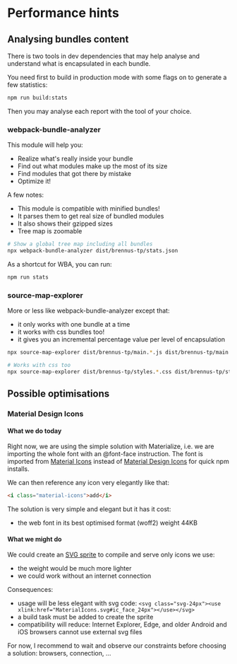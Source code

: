 
# Performance hints

## Analysing bundles content

There is two tools in dev dependencies that may help analyse and understand what is encapsulated in each bundle.

You need first to build in production mode with some flags on to generate a few statistics:

```bash
npm run build:stats
```

Then you may analyse each report with the tool of your choice.

### webpack-bundle-analyzer

This module will help you:

- Realize what's really inside your bundle
- Find out what modules make up the most of its size
- Find modules that got there by mistake
- Optimize it!

A few notes:

- This module is compatible with minified bundles!
- It parses them to get real size of bundled modules
- It also shows their gzipped sizes
- Tree map is zoomable

```bash
# Show a global tree map including all bundles
npx webpack-bundle-analyzer dist/brennus-tp/stats.json
```

As a shortcut for WBA, you can run:

```bash
npm run stats
```

### source-map-explorer

More or less like webpack-bundle-analyzer except that:

- it only works with one bundle at a time
- it works with css bundles too!
- it gives you an incremental percentage value per level of encapsulation

```bash
npx source-map-explorer dist/brennus-tp/main.*.js dist/brennus-tp/main.*.js.map

# Works with css too
npx source-map-explorer dist/brennus-tp/styles.*.css dist/brennus-tp/styles.*.css.map
```


## Possible optimisations

### Material Design Icons

#### What we do today

Right now, we are using the simple solution with Materialize, i.e. we are importing the whole font with an @font-face instruction.
The font is imported from [Material Icons] instead of [Material Design Icons] for quick npm installs.

We can then reference any icon very elegantly like that:

```html
<i class="material-icons">add</i>
```

The solution is very simple and elegant but it has it cost:

- the web font in its best optimised format (woff2) weight 44KB

#### What we might do

We could create an [SVG sprite] to compile and serve only icons we use:

- the weight would be much more lighter
- we could work without an internet connection

Consequences:

- usage will be less elegant with svg code: `<svg class="svg-24px"><use xlink:href="MaterialIcons.svg#ic_face_24px"></use></svg>`
- a build task must be added to create the sprite
- compatibility will reduce: Internet Explorer, Edge, and older Android and iOS browsers cannot use external svg files

For now, I recommend to wait and observe our constraints before choosing a solution: browsers, connection, …

[SVG sprite]: https://github.com/google/material-design-icons/tree/master/sprites
[Material Design Icons]: https://github.com/google/material-design-icons
[Material Icons]: https://github.com/marella/material-icons

